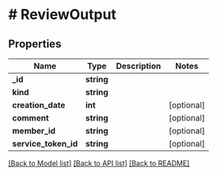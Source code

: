 # # ReviewOutput

## Properties

Name | Type | Description | Notes
------------ | ------------- | ------------- | -------------
**_id** | **string** |  |
**kind** | **string** |  |
**creation_date** | **int** |  | [optional]
**comment** | **string** |  | [optional]
**member_id** | **string** |  | [optional]
**service_token_id** | **string** |  | [optional]

[[Back to Model list]](../../README.md#models) [[Back to API list]](../../README.md#endpoints) [[Back to README]](../../README.md)

